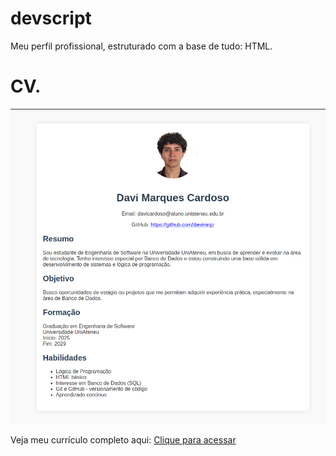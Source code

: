 # devscript
Meu perfil profissional, estruturado com a base de tudo: HTML.
# CV.

![Foto do Currículo](curriculo.jpg)

Veja meu currículo completo aqui: [Clique para acessar](https://davimrqz.github.io/devscript/)
